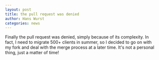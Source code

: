 ```yaml
---
layout: post
title: the pull request was denied
author: Hans Wurst
categories: news
---
```


Finally the pull request was denied, simply because of its complexity.
In fact, I need to migrate 500+ clients in summer, 
so I decided to go on with my fork and deal with the merge process at a later time.
It's not a personal thing, just a matter of time!
